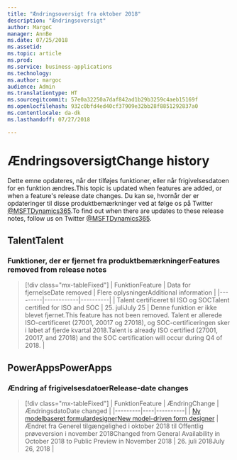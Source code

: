 ```yaml
---
title: "Ændringsoversigt fra oktober 2018"
description: "Ændringsoversigt"
author: MargoC
manager: AnnBe
ms.date: 07/25/2018
ms.assetid: 
ms.topic: article
ms.prod: 
ms.service: business-applications
ms.technology: 
ms.author: margoc
audience: Admin
ms.translationtype: HT
ms.sourcegitcommit: 57e0a32250a7daf842ad1b29b3259c4aeb15169f
ms.openlocfilehash: 932c0bfd4ed40cf37909e32bb28f8851292837a0
ms.contentlocale: da-dk
ms.lasthandoff: 07/27/2018

---
```

# <a name="change-history"></a><span data-ttu-id="0164d-103">Ændringsoversigt</span><span class="sxs-lookup"><span data-stu-id="0164d-103">Change history</span></span>

<span data-ttu-id="0164d-104">Dette emne opdateres, når der tilføjes funktioner, eller når frigivelsesdatoen for en funktion ændres.</span><span class="sxs-lookup"><span data-stu-id="0164d-104">This topic is updated when features are added, or when a feature's release date changes.</span></span> <span data-ttu-id="0164d-105">Du kan se, hvornår der er opdateringer til disse produktbemærkninger ved at følge os på Twitter [@MSFTDynamics365](https://twitter.com/MSFTDynamics365).</span><span class="sxs-lookup"><span data-stu-id="0164d-105">To find out when there are updates to these release notes, follow us on Twitter [@MSFTDynamics365](https://twitter.com/MSFTDynamics365).</span></span>

<!--### Release-date changes
> [!div class="mx-tableFixed"]
> | Feature | Change | Changed date |
> |---------|------------|----------|
> |         |           |          |

<!--### Feature description changed
> [!div class="mx-tableFixed"]
> | Feature | Date changed |
> |---------|--------------|
> |         |              | 

<!--### Features added to release notes

> [!div class="mx-tableFixed"]
> | Feature | Date added |
> |---------|------------|
> |         |            | 
-->

## <a name="talent"></a><span data-ttu-id="0164d-106">Talent</span><span class="sxs-lookup"><span data-stu-id="0164d-106">Talent</span></span>

### <a name="features-removed-from-release-notes"></a><span data-ttu-id="0164d-107">Funktioner, der er fjernet fra produktbemærkninger</span><span class="sxs-lookup"><span data-stu-id="0164d-107">Features removed from release notes</span></span>
> [!div class="mx-tableFixed"]
> | <span data-ttu-id="0164d-108">Funktion</span><span class="sxs-lookup"><span data-stu-id="0164d-108">Feature</span></span> | <span data-ttu-id="0164d-109">Data for fjernelse</span><span class="sxs-lookup"><span data-stu-id="0164d-109">Date removed</span></span> | <span data-ttu-id="0164d-110">Flere oplysninger</span><span class="sxs-lookup"><span data-stu-id="0164d-110">Additional information</span></span> |
> |---------|------------|----------|
> | <span data-ttu-id="0164d-111">Talent certificeret til ISO og SOC</span><span class="sxs-lookup"><span data-stu-id="0164d-111">Talent certified for ISO and SOC</span></span>        |  <span data-ttu-id="0164d-112">25. juli</span><span class="sxs-lookup"><span data-stu-id="0164d-112">July 25</span></span>          |  <span data-ttu-id="0164d-113">Denne funktion er ikke blevet fjernet.</span><span class="sxs-lookup"><span data-stu-id="0164d-113">This feature has not been removed.</span></span> <span data-ttu-id="0164d-114">Talent er allerede ISO-certificeret (27001, 20017 og 27018), og SOC-certificeringen sker i løbet af fjerde kvartal 2018.</span><span class="sxs-lookup"><span data-stu-id="0164d-114">Talent is already ISO certified (27001, 20017, and 27018) and the SOC certification will occur during Q4 of 2018.</span></span>        |

## <a name="powerapps"></a><span data-ttu-id="0164d-115">PowerApps</span><span class="sxs-lookup"><span data-stu-id="0164d-115">PowerApps</span></span>

### <a name="release-date-changes"></a><span data-ttu-id="0164d-116">Ændring af frigivelsesdatoer</span><span class="sxs-lookup"><span data-stu-id="0164d-116">Release-date changes</span></span>
> [!div class="mx-tableFixed"]
> | <span data-ttu-id="0164d-117">Funktion</span><span class="sxs-lookup"><span data-stu-id="0164d-117">Feature</span></span> | <span data-ttu-id="0164d-118">Ændring</span><span class="sxs-lookup"><span data-stu-id="0164d-118">Change</span></span> | <span data-ttu-id="0164d-119">Ændringsdato</span><span class="sxs-lookup"><span data-stu-id="0164d-119">Date changed</span></span> |
> |---------|----|----------|
> | [<span data-ttu-id="0164d-120">Ny modelbaseret formulardesigner</span><span class="sxs-lookup"><span data-stu-id="0164d-120">New model-driven form designer</span></span>](powerapps/new-model-driven-form-designer-preview.md) | <span data-ttu-id="0164d-121">Ændret fra Generel tilgængelighed i oktober 2018 til Offentlig prøveversion i november 2018</span><span class="sxs-lookup"><span data-stu-id="0164d-121">Changed from General Availability in October 2018 to Public Preview in November 2018</span></span> | <span data-ttu-id="0164d-122">26. juli 2018</span><span class="sxs-lookup"><span data-stu-id="0164d-122">July 26, 2018</span></span> |

